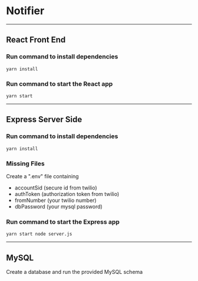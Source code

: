 # Notifier

---

## React Front End

### Run command to install dependencies

`yarn install`


### Run command to start the React app

`yarn start`

---

## Express Server Side

### Run command to install dependencies

`yarn install`


### Missing Files

Create a ".env" file containing
   - accountSid (secure id from twilio)
   - authToken (authorization token from twilio)
   - fromNumber (your twilio number)
   - dbPassword (your mysql password)
   
### Run command to start the Express app

`yarn start node server.js`

---

## MySQL

Create a database and run the provided MySQL schema
